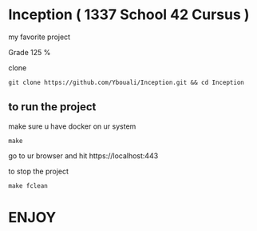 # Inception ( 1337 School 42 Cursus )

my favorite project

Grade 125 %

clone
```
git clone https://github.com/Ybouali/Inception.git && cd Inception
```

## to run the project 
make sure u have docker on ur system

```
make
```

go to ur browser and hit https://localhost:443

to stop the project 

```
make fclean
```

# ENJOY
